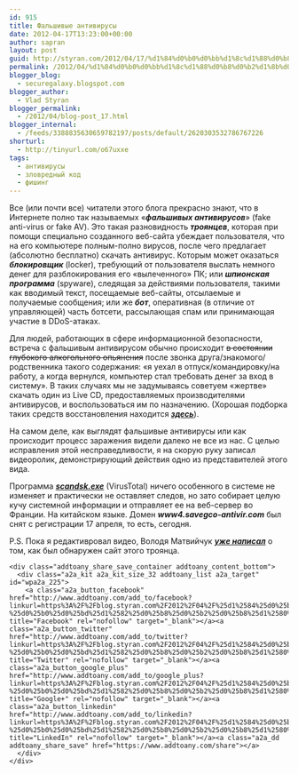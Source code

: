 ```yaml
---
id: 915
title: Фальшивые антивирусы
date: 2012-04-17T13:23:00+00:00
author: sapran
layout: post
guid: http://styran.com/2012/04/17/%d1%84%d0%b0%d0%bb%d1%8c%d1%88%d0%b8%d0%b2%d1%8b%d0%b5-%d0%b0%d0%bd%d1%82%d0%b8%d0%b2%d0%b8%d1%80%d1%83%d1%81%d1%8b/
permalink: /2012/04/%d1%84%d0%b0%d0%bb%d1%8c%d1%88%d0%b8%d0%b2%d1%8b%d0%b5-%d0%b0%d0%bd%d1%82%d0%b8%d0%b2%d0%b8%d1%80%d1%83%d1%81%d1%8b/
blogger_blog:
  - securegalaxy.blogspot.com
blogger_author:
  - Vlad Styran
blogger_permalink:
  - /2012/04/blog-post_17.html
blogger_internal:
  - /feeds/3388835630659782197/posts/default/2620303532786767226
shorturl:
  - http://tinyurl.com/o67uxxe
tags:
  - антивирусы
  - зловредный код
  - фишинг
---
```

<div dir="ltr" style="text-align: left;">
  Все (или почти все) читатели этого блога прекрасно знают, что в Интернете полно так называемых &#171;<i><b>фальшивых антивирусов</b></i>&#187; (fake anti-virus or fake AV). Это такая разновидность <i><b>троянцев</b></i>, которая при помощи специально созданного веб-сайта убеждает пользователя, что на его компьютере полным-полно вирусов, после чего предлагает (абсолютно&nbsp;бесплатно) скачать антивирус. Которым может оказаться <i><b>блокировщик</b></i>&nbsp;(locker), требующий от пользователя выслать немного денег для&nbsp;разблокирования&nbsp;его &#171;вылеченного&#187; ПК; или&nbsp;<i><b>шпионская программа</b></i> (spyware), следящая за действиями пользователя, такими как вводимый текст,&nbsp;посещаемые&nbsp;веб-сайты, отсылаемые и получаемые сообщения; или же <i><b>бот</b></i>, оперативная (в отличие от управляющей) часть ботсети, рассылающая спам или принимающая участие в DDoS-атаках.</p> 
  
  <p>
    Для людей, работающих в сфере информационной безопасности, встреча с фальшивым антивирусом обычно происходит <strike>в состоянии глубокого алкогольного опьянения</strike> после звонка друга/знакомого/родственника такого содержания: &#171;я уехал в отпуск/командировку/на работу, а когда вернулся, компьютер стал требовать денег за вход в систему&#187;. В таких случаях мы не задумываясь советуем &#171;жертве&#187; скачать один из Live CD, предоставляемых производителями антивирусов, и&nbsp;воспользоваться&nbsp;им по назначению. (Хорошая подборка таких средств восстановления находится&nbsp;<i><b><a href="http://bezmaly.wordpress.com/live-cd/" target="_blank">здесь</a></b></i>).
  </p>
  
  <p>
    На самом деле, как выглядят фальшивые антивирусы или как происходит процесс заражения&nbsp;видели&nbsp;далеко не все из нас. С целью исправления этой несправедливости,&nbsp;я на скорую руку записал видеоролик, демонстрирующий действия одно из представителей этого вида.
  </p>
  
  <p>
  </p>
  
  <p>
    Программа <i><b><a href="http://goo.gl/nIJ86">scandsk.exe</a></b></i>&nbsp;(VirusTotal) ничего особенного в системе не изменяет и практически не оставляет следов, но зато собирает целую кучу системной информации и отправляет ее на веб-сервер во Франции. На китайском языке. Домен&nbsp;<i><b>www4.savegco-antivir.com</b></i> был снят с регистрации 17 апреля, то есть, сегодня.
  </p>
  
  <p>
    P.S. Пока я редактивровал видео, Володя Матвийчук <i><b><a href="http://notesonthecuff.blogspot.com/2012/04/www4savegco-antivircom.html">уже написал</a></b></i> о том, как был обнаружен сайт этого троянца.</div> 
    
    <div class="addtoany_share_save_container addtoany_content_bottom">
      <div class="a2a_kit a2a_kit_size_32 addtoany_list a2a_target" id="wpa2a_225">
        <a class="a2a_button_facebook" href="http://www.addtoany.com/add_to/facebook?linkurl=https%3A%2F%2Fblog.styran.com%2F2012%2F04%2F%25d1%2584%25d0%25b0%25d0%25bb%25d1%258c%25d1%2588%25d0%25b8%25d0%25b2%25d1%258b%25d0%25b5-%25d0%25b0%25d0%25bd%25d1%2582%25d0%25b8%25d0%25b2%25d0%25b8%25d1%2580%25d1%2583%25d1%2581%25d1%258b%2F&linkname=%D0%A4%D0%B0%D0%BB%D1%8C%D1%88%D0%B8%D0%B2%D1%8B%D0%B5%20%D0%B0%D0%BD%D1%82%D0%B8%D0%B2%D0%B8%D1%80%D1%83%D1%81%D1%8B" title="Facebook" rel="nofollow" target="_blank"></a><a class="a2a_button_twitter" href="http://www.addtoany.com/add_to/twitter?linkurl=https%3A%2F%2Fblog.styran.com%2F2012%2F04%2F%25d1%2584%25d0%25b0%25d0%25bb%25d1%258c%25d1%2588%25d0%25b8%25d0%25b2%25d1%258b%25d0%25b5-%25d0%25b0%25d0%25bd%25d1%2582%25d0%25b8%25d0%25b2%25d0%25b8%25d1%2580%25d1%2583%25d1%2581%25d1%258b%2F&linkname=%D0%A4%D0%B0%D0%BB%D1%8C%D1%88%D0%B8%D0%B2%D1%8B%D0%B5%20%D0%B0%D0%BD%D1%82%D0%B8%D0%B2%D0%B8%D1%80%D1%83%D1%81%D1%8B" title="Twitter" rel="nofollow" target="_blank"></a><a class="a2a_button_google_plus" href="http://www.addtoany.com/add_to/google_plus?linkurl=https%3A%2F%2Fblog.styran.com%2F2012%2F04%2F%25d1%2584%25d0%25b0%25d0%25bb%25d1%258c%25d1%2588%25d0%25b8%25d0%25b2%25d1%258b%25d0%25b5-%25d0%25b0%25d0%25bd%25d1%2582%25d0%25b8%25d0%25b2%25d0%25b8%25d1%2580%25d1%2583%25d1%2581%25d1%258b%2F&linkname=%D0%A4%D0%B0%D0%BB%D1%8C%D1%88%D0%B8%D0%B2%D1%8B%D0%B5%20%D0%B0%D0%BD%D1%82%D0%B8%D0%B2%D0%B8%D1%80%D1%83%D1%81%D1%8B" title="Google+" rel="nofollow" target="_blank"></a><a class="a2a_button_linkedin" href="http://www.addtoany.com/add_to/linkedin?linkurl=https%3A%2F%2Fblog.styran.com%2F2012%2F04%2F%25d1%2584%25d0%25b0%25d0%25bb%25d1%258c%25d1%2588%25d0%25b8%25d0%25b2%25d1%258b%25d0%25b5-%25d0%25b0%25d0%25bd%25d1%2582%25d0%25b8%25d0%25b2%25d0%25b8%25d1%2580%25d1%2583%25d1%2581%25d1%258b%2F&linkname=%D0%A4%D0%B0%D0%BB%D1%8C%D1%88%D0%B8%D0%B2%D1%8B%D0%B5%20%D0%B0%D0%BD%D1%82%D0%B8%D0%B2%D0%B8%D1%80%D1%83%D1%81%D1%8B" title="LinkedIn" rel="nofollow" target="_blank"></a><a class="a2a_dd addtoany_share_save" href="https://www.addtoany.com/share"></a>
      </div>
    </div>